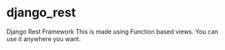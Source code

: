 # django_rest
Django Rest Framework
This is made using Function based views. You can use it anywhere you want.
